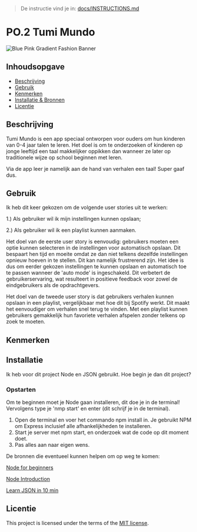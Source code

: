 > De instructie vind je in: [docs/INSTRUCTIONS.md](docs/INSTRUCTIONS.md)

# PO.2 Tumi Mundo
![Blue Pink Gradient Fashion Banner](https://github.com/MisahSaid/user-experience-enhanced-website/assets/144008464/a6e62262-213f-47ae-9059-938ecdfc0d23)

## Inhoudsopgave

  * [Beschrijving](#beschrijving)
  * [Gebruik](#gebruik)
  * [Kenmerken](#kenmerken)
  * [Installatie & Bronnen](#installatie)
  * [Licentie](#licentie)

## Beschrijving
Tumi Mundo is een app speciaal ontworpen voor ouders om hun kinderen van 0-4 jaar talen te leren. Het doel is om te onderzoeken of kinderen op jonge leeftijd een taal makkelijker oppikken dan wanneer ze later op traditionele wijze op school beginnen met leren.

Via de app leer je namelijk aan de hand van verhalen een taal! Super gaaf dus. 

## Gebruik
Ik heb dit keer gekozen om de volgende user stories uit te werken:

1.) Als gebruiker wil ik mijn instellingen kunnen opslaan;

2.) Als gebruiker wil ik een playlist kunnen aanmaken. 

Het doel van de eerste user story is eenvoudig: gebruikers moeten een optie kunnen selecteren in de instellingen voor automatisch opslaan. Dit bespaart hen tijd en moeite omdat ze dan niet telkens dezelfde instellingen opnieuw hoeven in te stellen. Dit kan namelijk frustrerend zijn. Het idee is dus om eerder gekozen instellingen te kunnen opslaan en automatisch toe te passen wanneer de 'auto mode' is ingeschakeld. Dit verbetert de gebruikerservaring, wat resulteert in positieve feedback voor zowel de eindgebruikers als de opdrachtgevers.

Het doel van de tweede user story is dat gebruikers verhalen kunnen opslaan in een playlist, vergelijkbaar met hoe dit bij Spotify werkt. Dit maakt het eenvoudiger om verhalen snel terug te vinden. Met een playlist kunnen gebruikers gemakkelijk hun favoriete verhalen afspelen zonder telkens op zoek te moeten.

## Kenmerken
<!-- Bij Kenmerken staat welke technieken zijn gebruikt en hoe. Wat is de HTML structuur? Wat zijn de belangrijkste dingen in CSS? Wat is er met JS gedaan en hoe? Misschien heb je iets met NodeJS gedaan, of heb je een framwork of library gebruikt? -->

## Installatie
Ik heb voor dit project Node en JSON gebruikt. Hoe begin je dan dit project?

### Opstarten
Om te beginnen moet je Node gaan installeren, dit doe je in de terminal!
Vervolgens type je 'nmp start' en enter (dit schrijf je in de terminal).

1. Open de terminal en voer het commando npm install in. Je gebruikt NPM om Express inclusief alle afhankelijkheden te installeren.
2. Start je server met npm start, en onderzoek wat de code op dit moment doet.
3. Pas alles aan naar eigen wens.


De bronnen die eventueel kunnen helpen om op weg te komen:

[Node for beginners](https://www.youtube.com/watch?v=ENrzD9HAZK4) 

[Node Introduction](https://nodejs.org/en/learn/getting-started/introduction-to-nodejs) 

[Learn JSON in 10 min](https://www.youtube.com/watch?v=iiADhChRriM&t=513s) 

## Licentie

This project is licensed under the terms of the [MIT license](./LICENSE).
